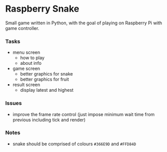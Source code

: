 Raspberry Snake
===============

Small game written in Python, with the goal of playing on Raspberry Pi with game controller.

### Tasks

 - menu screen
    - how to play
    - about info
 - game screen
    - better graphics for snake
    - better graphics for fruit
 - result screen
    - display latest and highest

### Issues

 - improve the frame rate control (just impose minimum wait time from previous including tick and render)

### Notes

 - snake should be comprised of colours `#366E9D` and `#FFD84D`